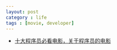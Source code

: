 ```yaml
---
layout: post
category : life
tags : [movie, developer]
---
```


* [十大程序员必看电影，关于程序员的电影](http://kansha.bkjia.com/kansha/40.html?2)
